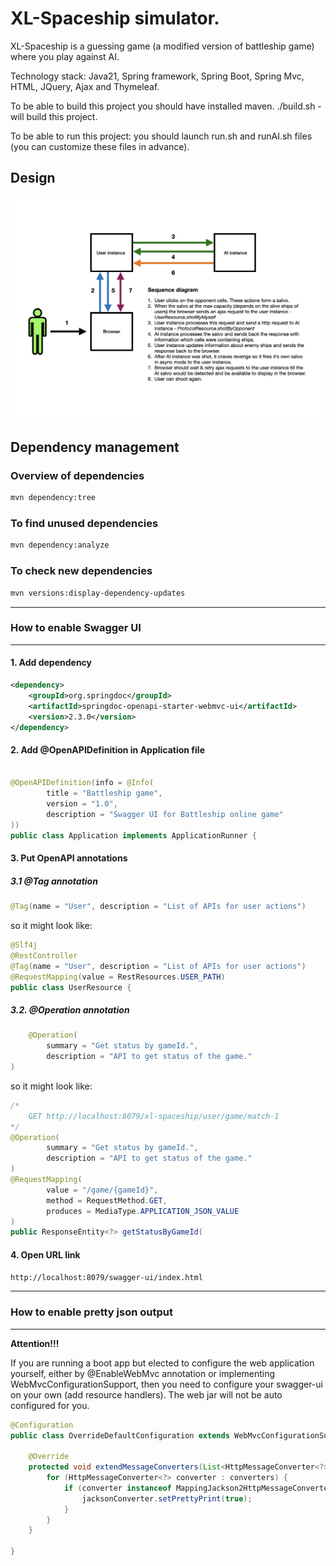 XL-Spaceship simulator.
==================================
XL-Spaceship is a guessing game (a modified version of battleship game) where you play against AI.

Technology stack: Java21, Spring framework, Spring Boot, Spring Mvc, HTML, JQuery, Ajax and Thymeleaf.

To be able to build this project you should have installed maven.
./build.sh - will build this project.

To be able to run this project: you should launch run.sh and runAI.sh files (you can customize these files in advance).

## Design

![plot](./docs/sequence.png)

## Dependency management

### Overview of dependencies

```bash
mvn dependency:tree
```

### To find unused dependencies
```bash
mvn dependency:analyze
```

### To check new dependencies
```bash
mvn versions:display-dependency-updates
```

*******************************************
### How to enable Swagger UI
*******************************************

#### 1. Add dependency
```xml
<dependency>
    <groupId>org.springdoc</groupId>
    <artifactId>springdoc-openapi-starter-webmvc-ui</artifactId>
    <version>2.3.0</version>
</dependency>
```

#### 2. Add @OpenAPIDefinition in Application file
```java

@OpenAPIDefinition(info = @Info(
        title = "Battleship game",
        version = "1.0",
        description = "Swagger UI for Battleship online game"
))
public class Application implements ApplicationRunner {
```

#### 3. Put OpenAPI annotations
##### 3.1 @Tag annotation

```java
@Tag(name = "User", description = "List of APIs for user actions")
```

so it might look like:

```java
@Slf4j
@RestController
@Tag(name = "User", description = "List of APIs for user actions")
@RequestMapping(value = RestResources.USER_PATH)
public class UserResource {
```

##### 3.2. @Operation annotation

```java
    @Operation(
        summary = "Get status by gameId.",
        description = "API to get status of the game."
)
```

so it might look like:

```java
/*
    GET http://localhost:8079/xl-spaceship/user/game/match-1
*/
@Operation(
        summary = "Get status by gameId.",
        description = "API to get status of the game."
)
@RequestMapping(
        value = "/game/{gameId}",
        method = RequestMethod.GET,
        produces = MediaType.APPLICATION_JSON_VALUE
)
public ResponseEntity<?> getStatusByGameId(
```

#### 4. Open URL link
```bash
http://localhost:8079/swagger-ui/index.html
```

*******************************************
### How to enable pretty json output
*******************************************
<b>Attention!!!</b>

If you are running a boot app but elected to configure the web application yourself, either by @EnableWebMvc annotation 
or implementing WebMvcConfigurationSupport, then you need to configure your swagger-ui on your own (add resource handlers). 
The web jar will not be auto configured for you.

```java
@Configuration
public class OverrideDefaultConfiguration extends WebMvcConfigurationSupport {

    @Override
    protected void extendMessageConverters(List<HttpMessageConverter<?>> converters) {
        for (HttpMessageConverter<?> converter : converters) {
            if (converter instanceof MappingJackson2HttpMessageConverter jacksonConverter) {
                jacksonConverter.setPrettyPrint(true);
            }
        }
    }

}
```
